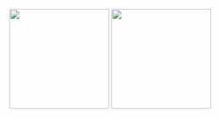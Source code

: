 <p>
<img src="https://github-readme-stats.vercel.app/api?username=sgrayk&count_private=true&show_icons=true&theme=blueberry" height="180em"/>
<img src="https://github-readme-stats.vercel.app/api/top-langs/?username=sgrayk&show_icons=true&layout=compact&cache_seconds=1800&langs_count=8&theme=blueberry&count_private=true&show_icons=true" height="180em"/>
</p>

<!-- #### Skills
[![Flutter Badge](https://img.shields.io/badge/-Flutter-007acc?style=for-the-badge&labelColor=black&logo=flutter&logoColor=007acc)](#) [![Android Badge](https://img.shields.io/badge/-Android-3C8749?style=for-the-badge&labelColor=black&logo=android&logoColor=3C8749)](#)[![Firebase Badge](https://img.shields.io/badge/-Firebase-e69514?style=for-the-badge&labelColor=black&logo=firebase&logoColor=ffa500)](#)
[![ReactNative Badge](https://img.shields.io/badge/-ReactNative-61DBFB?style=for-the-badge&labelColor=black&logo=react&logoColor=61DBFB)](#) [![Javascript Badge](https://img.shields.io/badge/-Javascript-F0DB4F?style=for-the-badge&labelColor=black&logo=javascript&logoColor=F0DB4F)](#) [![Nodejs Badge](https://img.shields.io/badge/-Nodejs-3C873A?style=for-the-badge&labelColor=black&logo=node.js&logoColor=3C873A)](#)
#### Coding Stats - Last 7 Days -->

<!--
**sgrayk/sgrayk** is a ✨ _special_ ✨ repository because its `README.md` (this file) appears on your GitHub profile.

Here are some ideas to get you started:

- 🔭 I’m currently working on ...
- 🌱 I’m currently learning ...
- 👯 I’m looking to collaborate on ...
- 🤔 I’m looking for help with ...
- 💬 Ask me about ...
- 📫 How to reach me: ...
- 😄 Pronouns: ...
- ⚡ Fun fact: ...
-->
